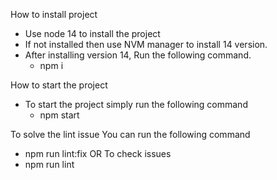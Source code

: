 How to install project
- Use node 14 to install the project
- If not installed then use NVM manager to install 14 version.
- After installing version 14, Run the following command.
  - npm i


How to start the project
- To start the project simply run the following command
  - npm start

To solve the lint issue You can run the following command
- npm run lint:fix OR
To check issues
- npm run lint
  